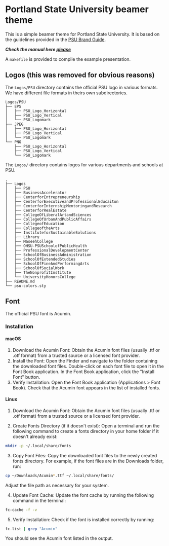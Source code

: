# Portland State University beamer theme

This is a simple beamer theme for Portland State University. It is based on the
guidelines provided in the
[PSU Brand Guide](https://www.pdx.edu/university-communications/tools-and-templates).

***Check the manual here
[please](https://drive.google.com/file/d/1m2-AImcFXJxjuIZjMi06b3W2D4EuLpAz/view)***

A `makefile` is provided to compile the example presentation.

## Logos (this was removed for obvious reasons)

The `Logos/PSU` directory contains the official PSU logo in various formats. We
have different file formats in theirs own subdirectories.

```
Logos/PSU
├── EPS
│   ├── PSU_Logo_Horizontal
│   ├── PSU_Logo_Vertical
│   └── PSU_Logomark
├── JPEG
│   ├── PSU_Logo_Horizontal
│   ├── PSU_Logo_Vertical
│   └── PSU_Logomark
└── PNG
    ├── PSU_Logo_Horizontal
    ├── PSU_Logo_Vertical
    └── PSU_Logomark
```

The `Logos/` directory contains logos for various departments and schools at
PSU.

```
.
├── Logos
│   ├── PSU
│   ├── BusinessAccelerator
│   ├── CenterforEntrepreneurship
│   ├── CenterforExecutiveandProfessionalEducaiton
│   ├── CenterforInternshipMentoringandResearch
│   ├── CenterforRealEstate
│   ├── CollegeOfLiberalArtandSciences
│   ├── CollegeOfUrbanAndPublicAffairs
│   ├── CollegeofEducation
│   ├── CollegeoftheArts
│   ├── InstituteforSustainableSolutions
│   ├── Library
│   ├── MaseehCollege
│   ├── OHSU-PSUSchoolofPublicHealth
│   ├── ProfessionalDevelopmentCenter
│   ├── SchoolOfBusinessAdministration
│   ├── SchoolOfExtendedStudies
│   ├── SchoolOfFineAndPerformingArts
│   ├── SchoolOfSocialWork
│   ├── TheNonprofitInstitute
│   └── UniversityHonorsCollege
├── README.md
└── psu-colors.sty
```

## Font

The official PSU font is Acumin.

### Installation

#### macOS

1. Download the Acumin Font: Obtain the Acumin font files (usually .ttf or .otf
   format) from a trusted source or a licensed font provider.
2. Install the Font: Open the Finder and navigate to the folder containing the
   downloaded font files. Double-click on each font file to open it in the Font
   Book application. In the Font Book application, click the "Install Font"
   button.
3. Verify Installation: Open the Font Book application (Applications > Font
   Book). Check that the Acumin font appears in the list of installed fonts.

#### Linux

1. Download the Acumin Font: Obtain the Acumin font files (usually .ttf or .otf
   format) from a trusted source or a licensed font provider.

2. Create Fonts Directory (if it doesn't exist): Open a terminal and run the
   following command to create a fonts directory in your home folder if it
   doesn't already exist:

```bash
mkdir -p ~/.local/share/fonts
```

3. Copy Font Files: Copy the downloaded font files to the newly created fonts
   directory. For example, if the font files are in the Downloads folder, run:

```bash
cp ~/Downloads/Acumin*.ttf ~/.local/share/fonts/
```

Adjust the file path as necessary for your system.

4. Update Font Cache: Update the font cache by running the following command in
   the terminal:

```bash
fc-cache -f -v
```

5. Verify Installation: Check if the font is installed correctly by running:

```bash
fc-list | grep "Acumin"
```

You should see the Acumin font listed in the output.
